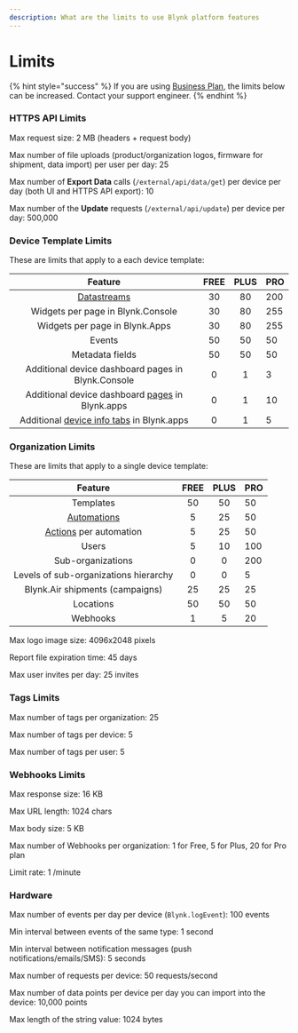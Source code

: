 ```yaml
---
description: What are the limits to use Blynk platform features
---
```


# Limits

{% hint style="success" %}
If you are using [Business Plan](https://blynk.io/pricing/business-plan), the limits below can be increased. Contact your support engineer.
{% endhint %}

###

### HTTPS API Limits

Max request size: 2 MB (headers + request body)

Max number of file uploads (product/organization logos, firmware for shipment, data import) per user per day: 25

Max number of **Export Data** calls (`/external/api/data/get`) per device per day (both UI and HTTPS API export): 10

Max number of the **Update** requests (`/external/api/update`) per device per day: 500,000





### Device Template Limits

These are limits that apply to a each device template:

|                                                 Feature                                                 | FREE | PLUS | PRO |
| :-----------------------------------------------------------------------------------------------------: | :--: | :--: | --- |
|                                  [Datastreams](templates/datastreams/)                                  |  30  |  80  | 200 |
|                                    Widgets per page in Blynk.Console                                    |  30  |  80  | 255 |
|                                      Widgets per page in Blynk.Apps                                     |  30  |  80  | 255 |
|                                                  Events                                                 |  50  |  50  | 50  |
|                                             Metadata fields                                             |  50  |  50  | 50  |
|                            Additional device dashboard pages in Blynk.Console                           |   0  |   1  | 3   |
|      Additional device dashboard [pages](https://docs.blynk.io/en/blynk.apps/pages) in Blynk.apps       |   0  |   1  | 10  |
| Additional [device info tabs](https://docs.blynk.io/en/blynk.apps/pages#device-info-tabs) in Blynk.apps |   0  |   1  | 5   |



### Organization Limits

These are limits that apply to a single device template:

|                                     Feature                                     | FREE | PLUS | PRO |
| :-----------------------------------------------------------------------------: | :--: | :--: | --- |
|                                    Templates                                    |  50  |  50  | 50  |
|                    [Automations](../concepts/automations.md)                    |   5  |  25  | 50  |
| [Actions](https://docs.blynk.io/en/concepts/automations#actions) per automation |   5  |  25  | 50  |
|                                      Users                                      |   5  |  10  | 100 |
|                                Sub-organizations                                |   0  |   0  | 200 |
|                      Levels of sub-organizations hierarchy                      |   0  |   0  | 5   |
|                         Blynk.Air shipments (campaigns)                         |  25  |  25  | 25  |
|                                    Locations                                    |  50  |  50  | 50  |
|                                     Webhooks                                    |   1  |   5  | 20  |



Max logo image size: 4096x2048 pixels

Report file expiration time: 45 days

Max user invites per day: 25 invites



### Tags Limits

Max number of tags per organization: 25

Max number of tags per device: 5

Max number of tags per user: 5



### Webhooks Limits

Max response size: 16 KB

Max URL length: 1024 chars

Max body size: 5 KB

Max number of Webhooks per organization: 1 for Free, 5 for Plus, 20 for Pro plan

Limit rate: 1 /minute



### Hardware

Max number of events per day per device (`Blynk.logEvent`): 100 events

Min interval between events of the same type: 1 second

Min interval between notification messages (push notifications/emails/SMS): 5 seconds

Max number of requests per device: 50 requests/second

Max number of data points per device per day you can import into the device: 10,000 points

Max length of the string value: 1024 bytes

























